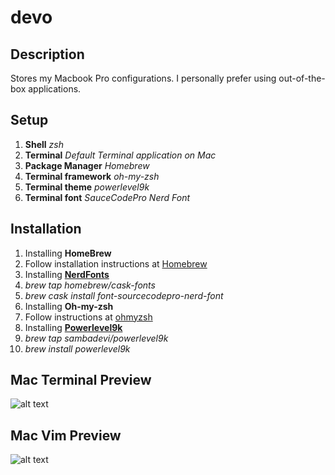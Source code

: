 # devo
## Description
Stores my Macbook Pro configurations. I personally prefer using out-of-the-box applications.

## Setup
1. **Shell** *zsh*
1. **Terminal** *Default Terminal application on Mac*
1. **Package Manager** *Homebrew*
1. **Terminal framework** *oh-my-zsh*
1. **Terminal theme** *powerlevel9k*
1. **Terminal font** *SauceCodePro Nerd Font*

## Installation
1. Installing **HomeBrew**
 1. Follow installation instructions at [Homebrew](https://brew.sh)
1. Installing **[NerdFonts](https://github.com/ryanoasis/nerd-fonts)**
 1. *brew tap homebrew/cask-fonts*
 1. *brew cask install font-sourcecodepro-nerd-font*
1. Installing **Oh-my-zsh**
 1. Follow instructions at [ohmyzsh](https://github.com/ohmyzsh/ohmyzsh)
1. Installing **[Powerlevel9k](https://github.com/Powerlevel9k/powerlevel9k/wiki/Install-Instructions)**
 1. *brew tap sambadevi/powerlevel9k*
 1. *brew install powerlevel9k*

## Mac Terminal Preview
![alt text](https://github.com/bhatnagarakshay/devo/blob/master/previews/Mac%20Terminal%20Preview.png)

## Mac Vim Preview
![alt text](https://github.com/bhatnagarakshay/devo/blob/master/previews/Mac%20vim%20preview.png)
